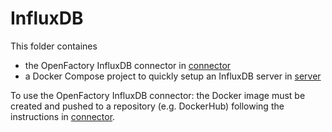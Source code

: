# InfluxDB
This folder containes
- the OpenFactory InfluxDB connector in [connector](connector)
- a Docker Compose project to quickly setup an InfluxDB server in [server](server)

To use the OpenFactory InfluxDB connector: the Docker image must be created and pushed to a repository (e.g. DockerHub) following the instructions in [connector](connector).
